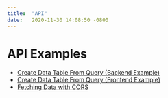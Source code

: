 ```yaml
---
title:  "API"
date:   2020-11-30 14:08:50 -0800
---
```


# API Examples
* [Create Data Table From Query (Backend Example)](https://github.com/llooker/data_application_reference_implementation/blob/main/frontend/src/components/ApiDataBackend/APIData.js)
* [Create Data Table From Query (Frontend Example)](https://github.com/llooker/data_application_reference_implementation/blob/main/frontend/src/components/ApiQueryFrontend/APIQueryFrontend.js)
* [Fetching Data with CORS](https://github.com/llooker/data_application_reference_implementation/blob/main/frontend/src/components/CorsExample/CorsExampleComp.js)